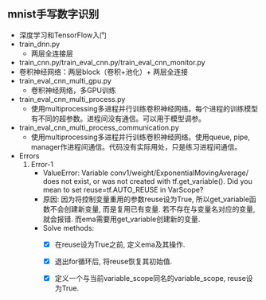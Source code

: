 ## mnist手写数字识别
- 深度学习和TensorFlow入门
- train_dnn.py
    - 两层全连接层
- train_cnn.py/train_eval_cnn.py/train_eval_cnn_monitor.py
- 卷积神经网络：两层block（卷积+池化）+ 两层全连接
- train_eval_cnn_multi_gpu.py
    - 卷积神经网络，多GPU训练
- train_eval_cnn_multi_process.py
    - 使用multiprocessing多进程并行训练卷积神经网络。每个进程的训练模型有不同的超参数。进程间没有通信。可以用于模型调参。
- train_eval_cnn_multi_process_communication.py
    - 使用multiprocessing多进程并行训练卷积神经网络。使用queue, pipe, manager作进程间通信。代码没有实际用处，只是练习进程间通信。
- Errors
    1. Error-1
        - ValueError: Variable conv1/weight/ExponentialMovingAverage/ does not exist, or was not created with tf.get_variable(). 
        Did you mean to set reuse=tf.AUTO_REUSE in VarScope?
        -  原因: 
        因为将控制变量重用的参数reuse设为True, 所以get_variable函数不会创建新变量, 而是复用已有变量. 
        若不存在与变量名对应的变量, 就会报错. 而ema需要用get_variable创建新的变量.
        - Solve methods:  
            - [x] 在reuse设为True之前, 定义ema及其操作.  
            - [X] 退出for循环后, 将reuse恢复其初始值.  
            - [X] 定义一个与当前variable_scope同名的variable_scope, reuse设为True.

